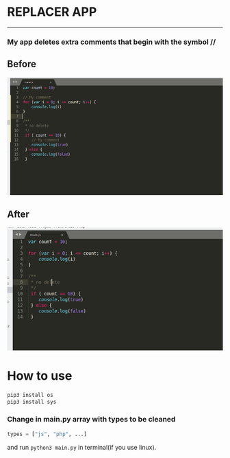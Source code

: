 # REPLACER APP
---
###  My app deletes extra comments that begin with the symbol //

## Before
![alt text](./before.png)

## After
![alt text](./after.png)

# How to use

```
pip3 install os
pip3 install sys
```
### Change in main.py array with types to be cleaned

```python
types = ["js", "php", ...]
```

and run `python3 main.py` in terminal(if you use linux).
